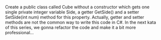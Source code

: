 Create a public class called Cube without a constructor which gets one single private integer variable Side, a getter GetSide() and a setter SetSide(int num) method for this property. Actually, getter and setter methods are not the common way to write this code in C#. In the next kata of this series, we gonna refactor the code and make it a bit more professional...
